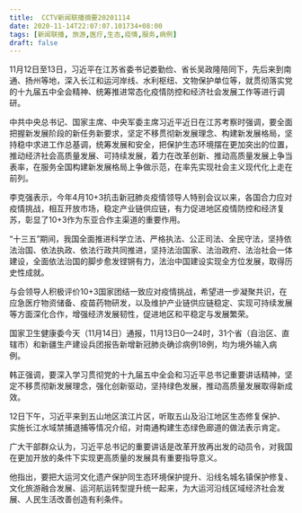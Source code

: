 ```yaml
---
title:  CCTV新闻联播摘要20201114
date: 2020-11-14T22:07:07.101734+08:00
tags: [新闻联播, 旅游,医疗,生态,疫情,服务,病例]
draft: false
---
```


11月12日至13日，习近平在江苏省委书记娄勤俭、省长吴政隆陪同下，先后来到南通、扬州等地，深入长江和运河岸线、水利枢纽、文物保护单位等，就贯彻落实党的十九届五中全会精神、统筹推进常态化<span class="keywords_content">疫情</span>防控和经济社会发展工作等进行调研。

中共中央总书记、国家主席、中央军委主席习近平近日在江苏考察时强调，要全面把握新发展阶段的新任务新要求，坚定不移贯彻新发展理念、构建新发展格局，坚持稳中求进工作总基调，统筹发展和安全，把保护<span class="keywords_content">生态</span>环境摆在更加突出的位置，推动经济社会高质量发展、可持续发展，着力在改革创新、推动高质量发展上争当表率，在<span class="keywords_fund">服务</span>全国构建新发展格局上争做示范，在率先实现社会主义现代化上走在前列。

李克强表示，今年4月10+3抗击新冠肺炎<span class="keywords_content">疫情</span>领导人特别会议以来，各国合力应对<span class="keywords_content">疫情</span>挑战，相互开放市场，稳定产业链供应链，有力促进地区<span class="keywords_content">疫情</span>防控和经济复苏，彰显了10+3作为东亚合作主渠道的重要作用。

“十三五”期间，我国全面推进科学立法、严格执法、公正司法、全民守法，坚持依法治国、依法执政、依法行政共同推进，坚持法治国家、法治政府、法治社会一体建设，全面依法治国的脚步愈发铿锵有力，法治中国建设实现全方位发展，取得历史性成就。

与会领导人积极评价10+3国家团结一致应对<span class="keywords_content">疫情</span>挑战，希望进一步凝聚共识，在应急<span class="keywords_fund">医疗</span>物资储备、疫苗药物研发，以及维护产业链供应链稳定、实现可持续发展等方面深化合作，增强经济发展韧性，促进地区和平稳定与发展繁荣。

国家卫生健康委今天（11月14日）通报，11月13日0—24时，31个省（自治区、直辖市）和新疆生产建设兵团报告新增新冠肺炎确诊<span class="keywords_content">病例</span>18例，均为境外输入<span class="keywords_content">病例</span>。

韩正强调，要深入学习贯彻党的十九届五中全会和习近平总书记重要讲话精神，坚定不移贯彻新发展理念，强化创新驱动，坚持绿色发展，推动高质量发展取得新成效。

12日下午，习近平来到五山地区滨江片区，听取五山及沿江地区<span class="keywords_content">生态</span>修复保护、实施长江水域禁捕退捕等情况介绍，对南通构建<span class="keywords_content">生态</span>绿色廊道的做法表示肯定。

广大干部群众认为，习近平总书记的重要讲话是改革开放再出发的动员令，对我国在更加开放的条件下实现更高质量的发展具有重要指导意义。

他指出，要把大运河文化遗产保护同<span class="keywords_content">生态</span>环境保护提升、沿线名城名镇保护修复、文化<span class="keywords_fund">旅游</span>融合发展、运河航运转型提升统一起来，为大运河沿线区域经济社会发展、人民生活改善创造有利条件。
